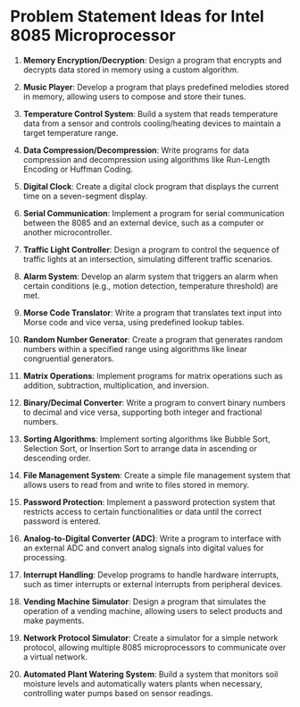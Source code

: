 # Problem Statement Ideas for Intel 8085 Microprocessor

1. **Memory Encryption/Decryption**: Design a program that encrypts and decrypts data stored in memory using a custom algorithm.

2. **Music Player**: Develop a program that plays predefined melodies stored in memory, allowing users to compose and store their tunes.

3. **Temperature Control System**: Build a system that reads temperature data from a sensor and controls cooling/heating devices to maintain a target temperature range.

4. **Data Compression/Decompression**: Write programs for data compression and decompression using algorithms like Run-Length Encoding or Huffman Coding.

5. **Digital Clock**: Create a digital clock program that displays the current time on a seven-segment display.

6. **Serial Communication**: Implement a program for serial communication between the 8085 and an external device, such as a computer or another microcontroller.

7. **Traffic Light Controller**: Design a program to control the sequence of traffic lights at an intersection, simulating different traffic scenarios.

8. **Alarm System**: Develop an alarm system that triggers an alarm when certain conditions (e.g., motion detection, temperature threshold) are met.

9. **Morse Code Translator**: Write a program that translates text input into Morse code and vice versa, using predefined lookup tables.

10. **Random Number Generator**: Create a program that generates random numbers within a specified range using algorithms like linear congruential generators.

11. **Matrix Operations**: Implement programs for matrix operations such as addition, subtraction, multiplication, and inversion.

12. **Binary/Decimal Converter**: Write a program to convert binary numbers to decimal and vice versa, supporting both integer and fractional numbers.

13. **Sorting Algorithms**: Implement sorting algorithms like Bubble Sort, Selection Sort, or Insertion Sort to arrange data in ascending or descending order.

14. **File Management System**: Create a simple file management system that allows users to read from and write to files stored in memory.

15. **Password Protection**: Implement a password protection system that restricts access to certain functionalities or data until the correct password is entered.

16. **Analog-to-Digital Converter (ADC)**: Write a program to interface with an external ADC and convert analog signals into digital values for processing.

17. **Interrupt Handling**: Develop programs to handle hardware interrupts, such as timer interrupts or external interrupts from peripheral devices.

18. **Vending Machine Simulator**: Design a program that simulates the operation of a vending machine, allowing users to select products and make payments.

19. **Network Protocol Simulator**: Create a simulator for a simple network protocol, allowing multiple 8085 microprocessors to communicate over a virtual network.

20. **Automated Plant Watering System**: Build a system that monitors soil moisture levels and automatically waters plants when necessary, controlling water pumps based on sensor readings.
